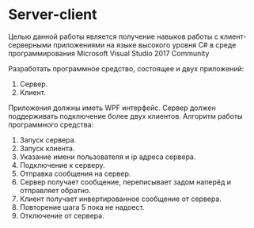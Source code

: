 # Server-client

Целью данной работы является получение навыков работы с клиент-серверными приложениями на языке высокого уровня C# в среде программирования Microsoft Visual Studio 2017 Community 

Разработать программное средство, состоящее и двух приложений: 
1. Сервер. 
2. Клиент. 

Приложения должны иметь WPF интерфейс. Сервер должен поддерживать подключение более двух клиентов. Алгоритм работы программного средства: 
1. Запуск сервера. 
2. Запуск клиента. 
3. Указание имени пользователя и ip адреса сервера. 
4. Подключение к серверу. 
5. Отправка сообщения на сервер. 
6. Сервер получает сообщение, переписывает задом наперёд и отправляет обратно. 
7. Клиент получает инвертированное сообщение от сервера. 
8. Повторение шага 5 пока не надоест. 
9. Отключение от сервера. 
 
